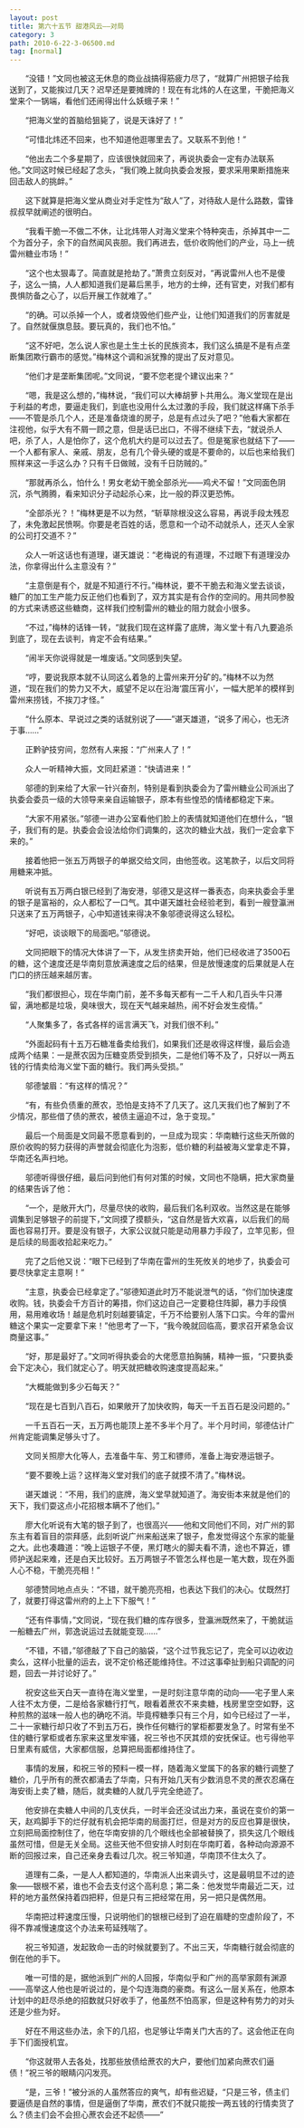 ```yaml
---
layout: post
title: 第六十五节 甜港风云——对局
category: 3
path: 2010-6-22-3-06500.md
tag: [normal]
---
```


　　“没错！”文同也被这无休息的商业战搞得筋疲力尽了，“就算广州把银子给我送到了，又能挨过几天？迟早还是要摊牌的！现在有北炜的人在这里，干脆把海义堂来个一锅端，看他们还闹得出什么妖蛾子来！”

　　“把海义堂的首脑给狙毙了，说是天诛好了！”

　　“可惜北炜还不回来，也不知道他逛哪里去了。又联系不到他！”

　　“他出去二个多星期了，应该很快就回来了，再说执委会一定有办法联系他。”文同这时候已经起了念头，“我们晚上就向执委会发报，要求采用果断措施来回击敌人的挑衅。”

　　这下就算是把海义堂从商业对手定性为“敌人”了，对待敌人是什么路数，雷锋叔叔早就阐述的很明白。

　　“我看干脆一不做二不休，让北炜带人对海义堂来个特种突击，杀掉其中一二个为首分子，余下的自然闻风丧胆。我们再进去，低价收购他们的产业，马上一统雷州糖业市场！”

　　“这个也太狠毒了。简直就是抢劫了。”萧贵立刻反对，“再说雷州人也不是傻子，这么一搞，人人都知道我们是幕后黑手，地方的士绅，还有官吏，对我们都有畏惧防备之心了，以后开展工作就难了。”

　　“的确。可以杀掉一个人，或者烧毁他们些产业，让他们知道我们的厉害就是了。自然就偃旗息鼓。要玩真的，我们也不怕。”

　　“这不好吧，怎么说人家也是土生土长的民族资本，我们这么搞是不是有点垄断集团欺行霸市的感觉。”梅林这个调和派犹豫的提出了反对意见。

　　“他们才是垄断集团呢。”文同说，“要不您老提个建议出来？”

　　“嗯，我是这么想的，”梅林说，“我们可以大棒胡萝卜共用么。海义堂现在是出于利益的考虑，要逼走我们，到底也没用什么太过激的手段，我们就这样痛下杀手——不管是杀几个人，还是准备烧谁的房子，总是有点过头了吧？”他看大家都在注视他，似乎大有不屑一顾之意，但是话已出口，不得不继续下去，“就说杀人吧，杀了人，人是怕你了，这个危机大约是可以过去了。但是冤家也就结下了——一个人都有家人、亲戚、朋友，总有几个骨头硬的或是不要命的，以后也来给我们照样来这一手这么办？只有千日做贼，没有千日防贼的。”

　　“那就再杀么，怕什么！男女老幼干脆全部杀光——鸡犬不留！”文同面色阴沉，杀气腾腾，看来知识分子动起杀心来，比一般的莽汉更恐怖。

　　“全部杀光？！”梅林更是不以为然，“斩草除根没这么容易，再说手段太残忍了，未免激起民愤啊。你要是老百姓的话，愿意和一个动不动就杀人，还灭人全家的公司打交道不？”

　　众人一听这话也有道理，谌天雄说：“老梅说的有道理，不过眼下有道理没办法，你拿得出什么主意没有？”

　　“主意倒是有个，就是不知道行不行。”梅林说，要不干脆去和海义堂去谈谈，糖厂的加工生产能力反正他们也看到了，双方其实是有合作的空间的。用共同参股的方式来诱惑这些糖商，这样我们控制雷州的糖业的阻力就会小很多。

　　“不过，”梅林的话锋一转，“就我们现在这样露了底牌，海义堂十有八九要追杀到底了，现在去谈判，肯定不会有结果。”

　　“闹半天你说得就是一堆废话。”文同感到失望。

　　“哼，要说我原本就不认同这么着急的上雷州来开分矿的。”梅林不以为然道，“现在我们的势力又不大，威望不足以在沿海‘震压宵小’，一幅大肥羊的模样到雷州来捞钱，不挨刀才怪。”

　　“什么原本、早说过之类的话就别说了——”谌天雄道，“说多了闹心，也无济于事……”

　　正黔驴技穷间，忽然有人来报：“广州来人了！”

　　众人一听精神大振，文同赶紧道：“快请进来！”

　　邬德的到来给了大家一针兴奋剂，特别是看到执委会为了雷州糖业公司派出了执委会委员一级的大领导来亲自运输银子，原本有些惶恐的情绪都稳定下来。

　　“大家不用紧张。”邬德一进办公室看他们脸上的表情就知道他们在想什么，“银子，我们有的是。执委会会设法给你们调集的，这次的糖业大战，我们一定会拿下来的。”

　　接着他把一张五万两银子的单据交给文同，由他签收。这笔款子，以后文同将用糖来冲抵。

　　听说有五万两白银已经到了海安港，邬德又是这样一番表态，向来执委会手里的银子是富裕的，众人都松了一口气。其中谌天雄社会经验老到，看到一艘登瀛洲只送来了五万两银子，心中知道钱来得决不象邬德说得这么轻松。

　　“好吧，谈谈眼下的局面吧。”邬德说。

　　文同把眼下的情况大体讲了一下，从发生挤卖开始，他们已经收进了3500石的糖，这个速度还是华南刻意放满速度之后的结果，但是放慢速度的后果就是人在门口的挤压越来越厉害。

　　“我们都很担心，现在华南门前，差不多每天都有一二千人和几百头牛只滞留，满地都是垃圾，臭味很大，现在天气越来越热，闹不好会发生疫情。”

　　“人聚集多了，各式各样的谣言满天飞，对我们很不利。”

　　“外面起码有十五万石糖准备卖给我们，如果我们还是收得这样慢，最后会造成两个结果：一是蔗农因为压糖变质受到损失，二是他们等不及了，只好以一两五钱的行情卖给海义堂下面的糖行。我们两头受损。”

　　邬德皱眉：“有这样的情况？”

　　“有，有些负债重的蔗农，恐怕是支持不了几天了。这几天我们也了解到了不少情况，那些借了债的蔗农，被债主逼迫不过，急于变现。”

　　最后一个局面是文同最不愿意看到的，一旦成为现实：华南糖行这些天所做的原价收购的努力获得的声誉就会彻底化为泡影，低价糖的利益被海义堂拿走不算，华南还名声扫地。

　　邬德听得很仔细，最后问到他们有何对策的时候，文同也不隐瞒，把大家商量的结果告诉了他：

　　“一个，是敞开大门，尽量尽快的收购，最后我们名利双收。当然这是在能够调集到足够银子的前提下，”文同摸了摸额头，“这自然是皆大欢喜，以后我们的局面也容易打开。要是没有银子，大家公议就只能是动用暴力手段了，立竿见影，但是后续的局面收拾起来吃力。”

　　完了之后他又说：“眼下已经到了华南在雷州的生死攸关的地步了，执委会可要尽快拿定主意啊！”

　　“主意，执委会已经拿定了。”邬德知道此时万不能说泄气的话，“你们加快速度收购。钱，执委会千方百计的筹措，你们这边自己一定要稳住阵脚，暴力手段慎用，易用难收场！越是危机时刻越要镇定，千万不给要别人落下口实。今年的雷州糖这个果实一定要拿下来！”他思考了一下，“我今晚就回临高，要求召开紧急会议商量这事。”

　　“好，那是最好了。”文同听得执委会的大佬愿意拍胸脯，精神一振，“只要执委会下定决心，我们就定心了。明天就把糖收购速度提高起来。”

　　“大概能做到多少石每天？”

　　“现在是七百到八百石，如果敞开了加快收购，每天一千五百石是没问题的。”

　　一千五百石一天，五万两也能顶上差不多半个月了。半个月时间，邬德估计广州肯定能调集足够头寸了。

　　文同关照廖大化等人，去准备牛车、劳工和镖师，准备上海安港运银子。

　　“要不要晚上运？这样海义堂对我们的底子就摸不清了。”梅林说。

　　谌天雄说：“不用，我们的底牌，海义堂早就知道了。海安街本来就是他们的天下，我们耍这点小花招根本瞒不了他们。”

　　廖大化听说有大笔的银子到了，也很高兴——他和文同他们不同，对广州的郭东主有着盲目的崇拜感，此刻听说广州来船送来了银子，愈发觉得这个东家的能量之大。此也凑趣道：“晚上运银子不便，黑灯瞎火的脚夫看不清，途也不算近，镖师护送起来难，还是白天比较好。五万两银子不管怎么样也是一笔大数，现在外面人心不稳，干脆亮亮相！”

　　邬德赞同地点点头：“不错，就干脆亮亮相，也表达下我们的决心。仗既然打了，就要打得这雷州府的上上下下服气！”

　　“还有件事情，”文同说，“现在我们糖的库存很多，登瀛洲既然来了，干脆就运一船糖去广州，郭逸说运过去就能变现……”

　　“不错，不错，”邬德敲了下自己的脑袋，“这个过节我忘记了，完全可以边收边卖么，这样小批量的运去，说不定价格还能维持住。不过这事牵扯到船只调配的问题，回去一并讨论好了。”

　　祝安这些天白天一直待在海义堂里，一是时刻注意华南的动向——宅子里人来人往不太方便，二是给各家糖行打气，眼看着蔗农不来卖糖，栈房里空空如野，这种煎熬的滋味一般人也的确吃不消。毕竟榨糖季只有三个月，如今已经过了一半，二十一家糖行却只收了不到五万石，换作任何糖行的掌柜都要发急了。时常有坐不住的糖行掌柜或者东家来这里发牢骚，祝三爷也不厌其烦的安抚保证。也亏得他平日里素有威信，大家都信服，总算把局面都维持住了。

　　事情的发展，和祝三爷的预料一模一样，随着海义堂属下的各家的糖行调整了糖价，几乎所有的蔗农都涌去了华南，只有开始几天有少数消息不灵的蔗农忍痛在海安街上卖了糖，随后，就卖糖的人就几乎完全绝迹了。

　　他安排在卖糖人中间的几支伏兵，一时半会还没试出力来，虽说在变价的第一天，赵鸡脚手下的烂仔就有机会把华南的局面打烂，但是对方的反应也算是很快，立刻把局面控制住了，他在华南安排的几个眼线也全部被替换了，损失这几个眼线虽然可惜，但是无关全局。这些天他不但安排人时刻在华南盯着，各种动向源源不断的回报过来，自己还亲身去看过几次。祝三爷知道，华南顶不住太久了。

　　道理有二条，一是人人都知道的，华南派人出来调头寸，这是最明显不过的迹象——银根不紧，谁也不会去支付这个高利息；第二条：他发觉华南最近二天，过秤的地方虽然保持着四把秤，但是只有三把经常在用，另一把只是偶然用。

　　华南把过秤速度压慢，只说明他们的银根已经到了迫在眉睫的空虚阶段了，不得不靠减慢速度这个办法来苟延残喘了。

　　祝三爷知道，发起致命一击的时候就要到了。不出三天，华南糖行就会彻底的倒在他的手下。

　　唯一可惜的是，据他派到广州的人回报，华南似乎和广州的高举家颇有渊源——高举这人他也是听说过的，是个勾连海商的豪商。有这么一层关系在，他原本计划中的赶尽杀绝的招数就只好收手了，他虽然不怕高家，但是这种有势力的对头还是少些为好。

　　好在不用这些办法，余下的几招，也足够让华南关门大吉的了。这会他正在向手下们面授机宜。

　　“你这就带人去各处，找那些放债给蔗农的大户，要他们加紧向蔗农们逼债！”祝三爷的眼睛闪闪发亮。

　　“是，三爷！”被分派的人虽然答应的爽气，却有些迟疑，“只是三爷，债主们要逼债是自然的事情，但是逼倒了华南，蔗农们不就只能按一两五钱的行情卖货了么？债主们会不会担心蔗农会还不起债——”
